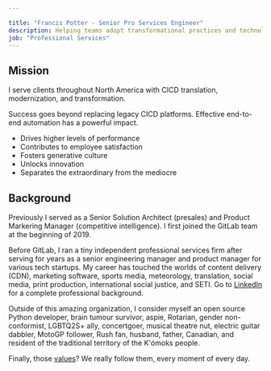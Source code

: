 ```yaml
---

title: "Francis Potter - Senior Pro Services Engineer"
description: Helping teams adopt transformational practices and technology for over 20 years
job: "Professional Services"
---
```


## Mission

I serve clients throughout North America with CICD translation, modernization, and transformation.

Success goes beyond replacing legacy CICD platforms. Effective end-to-end automation has a powerful impact.

- Drives higher levels of performance
- Contributes to employee satisfaction
- Fosters generative culture
- Unlocks innovation
- Separates the extraordinary from the mediocre

## Background

Previously I served as a Senior Solution Architect (presales) and Product Markering Manager (competitive intelligence). I first joined the GitLab team at the beginning of 2019.

Before GitLab, I ran a tiny independent professional services firm after serving for years as a senior engineering manager and product manager for various tech startups. My career has touched the worlds of content delivery (CDN), marketing software, sports media, meteorology, translation, social media, print production, international social justice, and SETI. Go to [LinkedIn](https://www.linkedin.com/in/francispotter/) for a complete professional background.

Outside of this amazing organization, I consider myself an open source Python developer, brain tumour survivor, aspie, Rotarian, gender non-conformist, LGBTQ2S+ ally, concertgoer, musical theatre nut, electric guitar dabbler, MotoGP follower, Rush fan, husband, father, Canadian, and resident of the traditional territory of the K'ómoks people.

Finally, those [values](https://handbook.gitlab.com/handbook/values/)? We really follow them, every moment of every day.